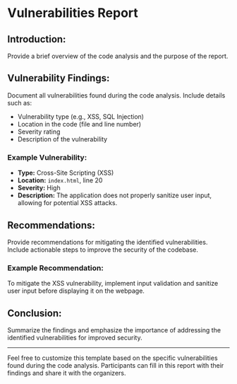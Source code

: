 # Vulnerabilities Report

## Introduction:
Provide a brief overview of the code analysis and the purpose of the report.

## Vulnerability Findings:
Document all vulnerabilities found during the code analysis. Include details such as:
- Vulnerability type (e.g., XSS, SQL Injection)
- Location in the code (file and line number)
- Severity rating
- Description of the vulnerability

### Example Vulnerability:
- **Type:** Cross-Site Scripting (XSS)
- **Location:** `index.html`, line 20
- **Severity:** High
- **Description:** The application does not properly sanitize user input, allowing for potential XSS attacks.

## Recommendations:
Provide recommendations for mitigating the identified vulnerabilities. Include actionable steps to improve the security of the codebase.

### Example Recommendation:
To mitigate the XSS vulnerability, implement input validation and sanitize user input before displaying it on the webpage.

## Conclusion:
Summarize the findings and emphasize the importance of addressing the identified vulnerabilities for improved security.

---

Feel free to customize this template based on the specific vulnerabilities found during the code analysis. Participants can fill in this report with their findings and share it with the organizers.
